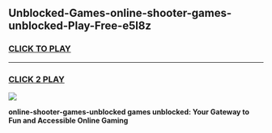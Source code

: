 
## Unblocked-Games-online-shooter-games-unblocked-Play-Free-e5l8z
<h3>
<a href="https://premium76.site?title=online-shooter-games-unblocked&ref=20A">CLICK TO PLAY</a></h3>
<hr>

<h3>
<a href="https://premium76.site?title=online-shooter-games-unblocked&ref=20A">CLICK 2 PLAY</a>
  
</h3>

<a href="https://premium76.site?title=online-shooter-games-unblocked&ref=20A"><img src="https://clearcache.store/games.png"></a>


**online-shooter-games-unblocked games unblocked: Your Gateway to Fun and Accessible Online Gaming**
